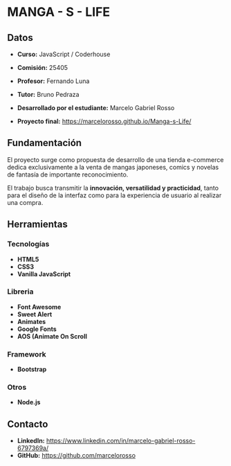 # MANGA - S - LIFE

## Datos

* **Curso:** JavaScript / Coderhouse

* **Comisión:** 25405

* **Profesor:** Fernando Luna

* **Tutor:** Bruno Pedraza

* **Desarrollado por el estudiante:** Marcelo Gabriel Rosso

* **Proyecto final:** https://marcelorosso.github.io/Manga-s-Life/

## Fundamentación

El proyecto surge como propuesta de desarrollo de una tienda e-commerce dedica exclusivamente a la venta de mangas japoneses, comics y novelas de fantasía de importante reconocimiento.

El trabajo busca transmitir la **innovación, versatilidad y practicidad**, tanto para el diseño de la interfaz como para la experiencia de usuario al realizar una compra.

## Herramientas

### Tecnologías

* **HTML5**
* **CSS3**
* **Vanilla JavaScript**

### Libreria

* **Font Awesome**
* **Sweet Alert**
* **Animates**
* **Google Fonts**
* **AOS (Animate On Scroll**

### Framework

* **Bootstrap**

### Otros

* **Node.js**

## Contacto

* **LinkedIn:** https://www.linkedin.com/in/marcelo-gabriel-rosso-6797369a/
* **GitHub:** https://github.com/marcelorosso